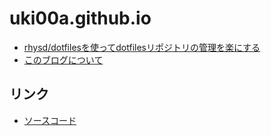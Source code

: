 # uki00a.github.io

- [rhysd/dotfilesを使ってdotfilesリポジトリの管理を楽にする](articles/002-how-to-use-rhysd-dotfiles.html)
- [このブログについて](articles/001-about-this-blog.html)

## リンク

- [ソースコード](https://github.com/uki00a/blog)
